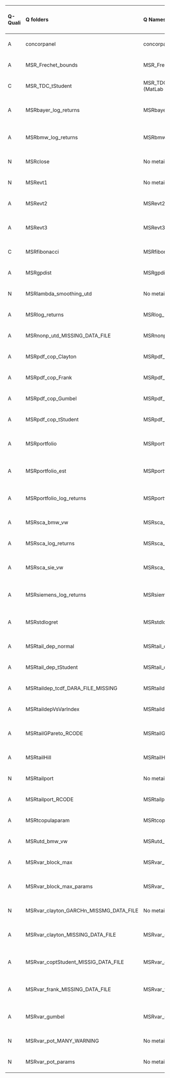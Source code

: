 |Q-Quali |Q folders                              |Q Names                          |Descriptions stats           |Keywords stats           |Found SW  |Meta Info data fields      |Q Code    |Bad file names                       |
|:-------|:--------------------------------------|:--------------------------------|:----------------------------|:------------------------|:---------|:--------------------------|:---------|:------------------------------------|
|A       |concorpanel                            |concorpanel                      |20 word(s), 111 Character(s) |5: 5 (standard), 0 (new) |r         |q, p, a, d, k, df          |ok        |                                     |
|A       |MSR_Frechet_bounds                     |MSR_Frechet_bounds               |18 word(s), 61 Character(s)  |5: 5 (standard), 0 (new) |matlab, r |q, p, a, d, k, s           |ok        |                                     |
|C       |MSR_TDC_tStudent                       |MSR_TDC_tStudent (MatLab R2007b) |21 word(s), 105 Character(s) |6: 6 (standard), 0 (new) |matlab, r |q, p, a, d, k, sa          |NOT FOUND |                                     |
|A       |MSRbayer_log_returns                   |MSRbayer_log_returns             |10 word(s), 57 Character(s)  |5: 5 (standard), 0 (new) |matlab    |q, p, a, d, k, df, s, sa   |ok        |                                     |
|A       |MSRbmw_log_returns                     |MSRbmw_log_returns               |10 word(s), 55 Character(s)  |7: 7 (standard), 0 (new) |matlab, r |q, p, a, d, k, df, sa      |ok        |                                     |
|N       |MSRclose                               |No metainfo found!               |NA                           |0: 0 (standard), 0 (new) |matlab, r |                           |NOT FOUND |                                     |
|N       |MSRevt1                                |No metainfo found!               |NA                           |0: 0 (standard), 0 (new) |matlab, r |                           |NOT FOUND |                                     |
|A       |MSRevt2                                |MSRevt2                          |22 word(s), 131 Character(s) |5: 5 (standard), 0 (new) |matlab, r |q, p, a, d, k, sa          |ok        |                                     |
|A       |MSRevt3                                |MSRevt3                          |16 word(s), 99 Character(s)  |5: 5 (standard), 0 (new) |matlab, r |q, p, a, d, k, o, sa       |ok        |                                     |
|C       |MSRfibonacci                           |MSRfibonacci                     |12 word(s), 76 Character(s)  |6: 6 (standard), 0 (new) |matlab, r |q, p, a, d, k              |ok        |bad Q file names!:  MSRfibonacci.png |
|A       |MSRgpdist                              |MSRgpdist                        |13 word(s), 91 Character(s)  |5: 5 (standard), 0 (new) |matlab, r |q, p, a, d, k, s           |ok        |                                     |
|N       |MSRlambda_smoothing_utd                |No metainfo found!               |NA                           |0: 0 (standard), 0 (new) |matlab    |                           |NOT FOUND |                                     |
|A       |MSRlog_returns                         |MSRlog_returns                   |11 word(s), 54 Character(s)  |6: 6 (standard), 0 (new) |matlab, r |q, p, a, d, k, df          |ok        |                                     |
|A       |MSRnonp_utd_MISSING_DATA_FILE          |MSRnonp_utd                      |14 word(s), 98 Character(s)  |5: 5 (standard), 0 (new) |matlab    |q, p, a, d, k, s           |ok        |                                     |
|A       |MSRpdf_cop_Clayton                     |MSRpdf_cop_Clayton               |11 word(s), 58 Character(s)  |5: 5 (standard), 0 (new) |matlab, r |q, p, a, d, k              |ok        |                                     |
|A       |MSRpdf_cop_Frank                       |MSRpdf_cop_Frank                 |11 word(s), 56 Character(s)  |5: 5 (standard), 0 (new) |matlab, r |q, p, a, d, k, sa          |ok        |                                     |
|A       |MSRpdf_cop_Gumbel                      |MSRpdf_cop_Gumbel                |12 word(s), 58 Character(s)  |5: 5 (standard), 0 (new) |matlab, r |q, p, a, d, k, sa          |ok        |                                     |
|A       |MSRpdf_cop_tStudent                    |MSRpdf_cop_tStudent              |11 word(s), 52 Character(s)  |6: 6 (standard), 0 (new) |matlab, r |q, p, a, d, k, sa          |ok        |                                     |
|A       |MSRportfolio                           |MSRportfolio                     |14 word(s), 51 Character(s)  |5: 5 (standard), 0 (new) |matlab, r |q, p, a, d, k, df, sa      |ok        |                                     |
|A       |MSRportfolio_est                       |MSRportfolio_est                 |34 word(s), 197 Character(s) |5: 5 (standard), 0 (new) |matlab, r |q, p, a, d, k, df, s, sa   |ok        |                                     |
|A       |MSRportfolio_log_returns               |MSRportfolio_log_returns         |16 word(s), 91 Character(s)  |6: 6 (standard), 0 (new) |matlab    |q, p, a, d, k, df, s, sa   |ok        |                                     |
|A       |MSRsca_bmw_vw                          |MSRsca_bmw_vw                    |16 word(s), 93 Character(s)  |5: 5 (standard), 0 (new) |matlab, r |q, p, a, d, k, df          |ok        |                                     |
|A       |MSRsca_log_returns                     |MSRsca_log_returns               |17 word(s), 86 Character(s)  |7: 7 (standard), 0 (new) |matlab, r |q, p, a, d, k, df          |ok        |                                     |
|A       |MSRsca_sie_vw                          |MSRsca_sie_vw                    |12 word(s), 74 Character(s)  |5: 5 (standard), 0 (new) |matlab, r |q, p, a, d, k, df, s, sa   |ok        |                                     |
|A       |MSRsiemens_log_returns                 |MSRsiemens_log_returns           |10 word(s), 59 Character(s)  |6: 6 (standard), 0 (new) |matlab, r |q, p, a, d, k, df, sa      |ok        |                                     |
|A       |MSRstdlogret                           |MSRstdlogret                     |15 word(s), 82 Character(s)  |6: 6 (standard), 0 (new) |matlab, r |q, p, a, d, k, df, sa      |ok        |                                     |
|A       |MSRtail_dep_normal                     |MSRtail_dep_normal               |18 word(s), 95 Character(s)  |5: 5 (standard), 0 (new) |matlab, r |q, p, a, d, k, sa          |ok        |                                     |
|A       |MSRtail_dep_tStudent                   |MSRtail_dep_tStudent             |19 word(s), 97 Character(s)  |5: 5 (standard), 0 (new) |matlab, r |q, p, a, d, k, sa          |ok        |                                     |
|A       |MSRtaildep_tcdf_DARA_FILE_MISSING      |MSRtaildep_tcdf                  |18 word(s), 112 Character(s) |5: 5 (standard), 0 (new) |matlab    |q, p, a, d, k, sa          |ok        |                                     |
|A       |MSRtaildepVsVarIndex                   |MSRtaildepVsVarIndex             |14 word(s), 103 Character(s) |6: 6 (standard), 0 (new) |matlab    |q, p, a, d, k, sa          |ok        |                                     |
|A       |MSRtailGPareto_RCODE                   |MSRtailGPareto                   |28 word(s), 161 Character(s) |9: 9 (standard), 0 (new) |matlab, r |q, p, a, d, k, df, s       |ok        |                                     |
|A       |MSRtailHill                            |MSRtailHill                      |20 word(s), 123 Character(s) |6: 6 (standard), 0 (new) |matlab, r |q, p, a, d, k, sa          |ok        |                                     |
|N       |MSRtailport                            |No metainfo found!               |NA                           |0: 0 (standard), 0 (new) |r         |                           |NOT FOUND |                                     |
|A       |MSRtailport_RCODE                      |MSRtailport                      |18 word(s), 112 Character(s) |6: 6 (standard), 0 (new) |r         |q, p, a, d, k, df          |ok        |                                     |
|A       |MSRtcopulaparam                        |MSRtcopulaparam                  |14 word(s), 75 Character(s)  |6: 6 (standard), 0 (new) |matlab    |q, p, a, d, k, sa          |ok        |                                     |
|A       |MSRutd_bmw_vw                          |MSRutd_bmw_vw                    |12 word(s), 70 Character(s)  |6: 6 (standard), 0 (new) |matlab, r |q, p, a, d, k, df          |ok        |                                     |
|A       |MSRvar_block_max                       |MSRvar_block_max                 |19 word(s), 97 Character(s)  |7: 7 (standard), 0 (new) |matlab    |q, p, a, d, k, sa          |ok        |                                     |
|A       |MSRvar_block_max_params                |MSRvar_block_max_params          |22 word(s), 126 Character(s) |5: 5 (standard), 0 (new) |matlab, r |q, p, a, d, k, df, sa      |ok        |                                     |
|N       |MSRvar_clayton_GARCHn_MISSMG_DATA_FILE |No metainfo found!               |NA                           |0: 0 (standard), 0 (new) |matlab    |                           |NOT FOUND |                                     |
|A       |MSRvar_clayton_MISSING_DATA_FILE       |MSRvar_clayton                   |16 word(s), 81 Character(s)  |5: 5 (standard), 0 (new) |matlab    |q, p, a, d, k, i, o, sa, u |ok        |                                     |
|A       |MSRvar_coptStudent_MISSIG_DATA_FILE    |MSRvar_coptStudent               |14 word(s), 72 Character(s)  |7: 7 (standard), 0 (new) |matlab    |q, p, a, d, k, sa, u       |ok        |                                     |
|A       |MSRvar_frank_MISSING_DATA_FILE         |MSRvar_frank                     |16 word(s), 86 Character(s)  |5: 5 (standard), 0 (new) |matlab    |q, p, a, d, k, sa, u       |ok        |                                     |
|A       |MSRvar_gumbel                          |MSRvar_gumbel                    |15 word(s), 83 Character(s)  |5: 5 (standard), 0 (new) |matlab    |q, p, a, d, k, i, o, sa, u |ok        |                                     |
|N       |MSRvar_pot_MANY_WARNING                |No metainfo found!               |NA                           |0: 0 (standard), 0 (new) |matlab    |                           |NOT FOUND |                                     |
|N       |MSRvar_pot_params                      |No metainfo found!               |NA                           |0: 0 (standard), 0 (new) |matlab, r |                           |NOT FOUND |                                     |
